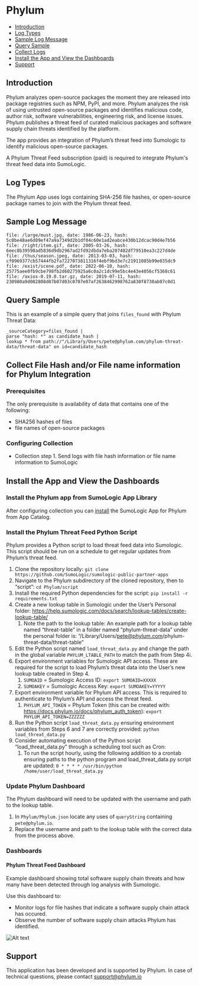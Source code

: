 # Phylum

- [Introduction](#introduction)
- [Log Types](#log-types)
- [Sample Log Message](#sample-log-message)
- [Query Sample](#query-sample)
- [Collect Logs](#collect-logs)
- [Install the App and View the Dashboards](#install-the-app-and-view-the-dashboards)
- [Support](#support)

## Introduction
Phylum analyzes open-source packages the moment they are released into package registries such as NPM, PyPI, and more. Phylum analyzes the risk of using untrusted open-source packages and identifies malicious code, author risk, software vulnerabilities, engineering risk, and license issues. Phylum publishes a threat feed of curated malicious packages and software supply chain threats identified by the platform.

The app provides an integration of Phylum’s threat feed into Sumologic to identify malicious open-source packages.

A Phylum Threat Feed subscription (paid) is required to integrate Phylum's threat feed data into SumoLogic.


## Log Types

The Phylum App uses logs containing SHA-256 file hashes, or open-source package names to join with the Phylum threat feed.

## Sample Log Message

```csv
file: /large/must.jpg, date: 1986-06-23, hash: 5c0be48ae6d89ef47a9a7349d2b1df04c60e1ad2eabce430b12dcac90d4e7b56
file: /right/item.gif, date: 2005-03-26, hash: 6eec8b39598ad5836d9db2967ad2fd92dbda7eba207402df79510ea3c227d4de
file: /thus/season.jpeg, date: 2013-03-03, hash: cf0969377cb57444fb2fa7227073811316f4ebf9bd3e7c21911085b99e035dc9
file: /exist/scene.pdf, date: 2022-06-10, hash: 25775aee0fb9cbe798fb2d60275925a6c0a2c1dc99e5bc4e43e4056cf5368c61
file: /axios-0.19.0.tar.gz, date: 2019-07-11, hash: 230980a9d002808d07b07d03c0707e07af2638462998762a830f8730ab07c0d1 
```

## Query Sample

This is an example of a simple query that joins `files_found` with Phylum Threat Data:
```text
_sourceCategory=files_found |
parse "hash: *" as candidate_hash | 
lookup * from path://"/Library/Users/pete@phylum.com/phylum-threat-data/threat-data" on id=candidate_hash 
```

## Collect File Hash and/or File name information for Phylum Integration

### Prerequisites

The only prerequisite is availability of data that contains one of the following:
- SHA256 hashes of files
- file names of open-source packages

### Configuring Collection
  - Collection step 1. Send logs with file hash information or file name information to SumoLogic

## Install the App and View the Dashboards

### Install the Phylum app from SumoLogic App Library
After configuring collection you can [install](https://help.sumologic.com/05Search/Library/Apps-in-Sumo-Logic/Install-Apps-from-the-Library) the SumoLogic App for Phylum from App Catalog.

### Install the Phylum Threat Feed Python Script
Phylum provides a Python script to load threat feed data into Sumologic. This script should be run on a schedule to get regular updates from Phylum’s threat feed. 

1. Clone the repository locally: `git clone https://github.com/SumoLogic/sumologic-public-partner-apps`
1. Navigate to the Phylum subdirectory of the cloned repository, then to “script”: `cd Phylum/script`
1. Install the required Python dependencies for the script: `pip install -r requirements.txt`
1. Create a new lookup table in Sumologic under the User’s Personal folder: https://help.sumologic.com/docs/search/lookup-tables/create-lookup-table/
    1. Note the path to the lookup table: An example path for a lookup table named “threat-table” in a folder named “phylum-threat-data” under the personal folder is: “/Library/Users/pete@phylum.com/phylum-threat-data/threat-table”
1. Edit the Python script named `load_threat_data.py` and change the path in the global variable `PHYLUM_LTABLE_PATH` to match the path from Step 4i.
1. Export environment variables for Sumologic API access. These are required for the script to load Phylum’s threat data into the User’s new lookup table created in Step 4.
    1. `SUMOAID` = Sumologic Access ID: `export SUMOAID=XXXXX`
    1. `SUMOAKEY` = Sumologic Access Key: `export SUMOAKEY=YYYYY`
1. Export environment variable for Phylum API access. This is required to authenticate to Phylum’s API and access the threat feed.
    1. `PHYLUM_API_TOKEN` = Phylum Token (this can be created with: https://docs.phylum.io/docs/phylum_auth_token): `export PHYLUM_API_TOKEN=ZZZZZZ`
1. Run the Python script `load_threat_data.py` ensuring environment variables from Steps 6 and 7 are correctly provided: `python load_threat_data.py`
1. Consider automating execution of the Python script “load_threat_data.py” through a scheduling tool such as Cron: 
    1. To run the script hourly, using the following addition to a crontab ensuring paths to the python program and load_threat_data.py script are updated: `0 * * * * /usr/bin/python /home/user/load_threat_data.py`
  
### Update Phylum Dashboard
The Phylum dashboard will need to be updated with the username and path to the lookup table.
1. In `Phylum/Phylum.json` locate any uses of `queryString` containing `pete@phylum.io`.
2. Replace the username and path to the lookup table with the correct data from the process above. 


### Dashboards
#### Phylum Threat Feed Dashboard

Example dashboard showing total software supply chain threats and how many have been detected through log analysis with Sumologic.

Use this dashboard to:
- Monitor logs for file hashes that indicate a software supply chain attack has occured.
- Observe the number of software supply chain attacks Phylum has identified.

![Alt text](resources/screenshots/phylum_dashboard.jpg?raw=true "overview screenshot")


## Support
This application has been developed and is supported by Phylum. In case of technical questions, please contact support@phylum.io
